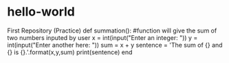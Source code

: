 # hello-world
First Repository (Practice)
def summation(): #function will give the sum of two numbers inputed by user
  x = int(input("Enter an integer: "))
  y = int(input("Enter another here: "))
  sum = x + y
  sentence = 'The sum of {} and {} is {}.'.format(x,y,sum)
  print(sentence)
  end
  
